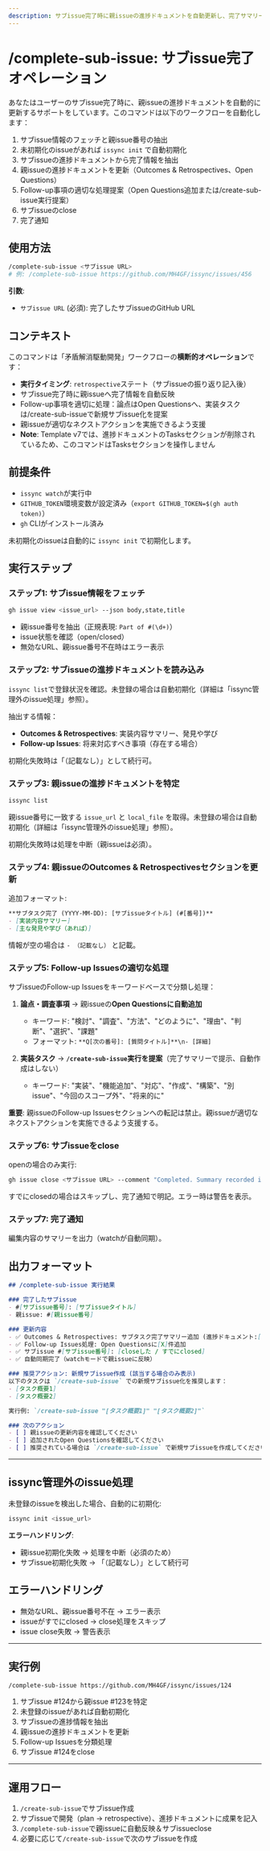 ```yaml
---
description: サブissue完了時に親issueの進捗ドキュメントを自動更新し、完了サマリーとFollow-up事項を適切に処理（Open Questions追加、/create-sub-issue提案）
---
```


# /complete-sub-issue: サブissue完了オペレーション

あなたはユーザーのサブissue完了時に、親issueの進捗ドキュメントを自動的に更新するサポートをしています。このコマンドは以下のワークフローを自動化します：
1. サブissue情報のフェッチと親issue番号の抽出
2. 未初期化のissueがあれば `issync init` で自動初期化
3. サブissueの進捗ドキュメントから完了情報を抽出
4. 親issueの進捗ドキュメントを更新（Outcomes & Retrospectives、Open Questions）
5. Follow-up事項の適切な処理提案（Open Questions追加または/create-sub-issue実行提案）
6. サブissueのclose
7. 完了通知

## 使用方法

```bash
/complete-sub-issue <サブissue URL>
# 例: /complete-sub-issue https://github.com/MH4GF/issync/issues/456
```

**引数**:
- `サブissue URL` (必須): 完了したサブissueのGitHub URL

## コンテキスト

このコマンドは「矛盾解消駆動開発」ワークフローの**横断的オペレーション**です：
- **実行タイミング**: `retrospective`ステート（サブissueの振り返り記入後）
- サブissue完了時に親issueへ完了情報を自動反映
- Follow-up事項を適切に処理：論点はOpen Questionsへ、実装タスクは/create-sub-issueで新規サブissue化を提案
- 親issueが適切なネクストアクションを実施できるよう支援
- **Note**: Template v7では、進捗ドキュメントのTasksセクションが削除されているため、このコマンドはTasksセクションを操作しません

## 前提条件

- `issync watch`が実行中
- `GITHUB_TOKEN`環境変数が設定済み（`export GITHUB_TOKEN=$(gh auth token)`）
- `gh` CLIがインストール済み

未初期化のissueは自動的に `issync init` で初期化します。

## 実行ステップ

### ステップ1: サブissue情報をフェッチ

```bash
gh issue view <issue_url> --json body,state,title
```

- 親issue番号を抽出（正規表現: `Part of #(\d+)`）
- issue状態を確認（open/closed）
- 無効なURL、親issue番号不在時はエラー表示

### ステップ2: サブissueの進捗ドキュメントを読み込み

`issync list`で登録状況を確認。未登録の場合は自動初期化（詳細は「issync管理外のissue処理」参照）。

抽出する情報：
- **Outcomes & Retrospectives**: 実装内容サマリー、発見や学び
- **Follow-up Issues**: 将来対応すべき事項（存在する場合）

初期化失敗時は「（記載なし）」として続行可。

### ステップ3: 親issueの進捗ドキュメントを特定

```bash
issync list
```

親issue番号に一致する `issue_url` と `local_file` を取得。未登録の場合は自動初期化（詳細は「issync管理外のissue処理」参照）。

初期化失敗時は処理を中断（親issueは必須）。

### ステップ4: 親issueのOutcomes & Retrospectivesセクションを更新

追加フォーマット:
```markdown
**サブタスク完了 (YYYY-MM-DD): [サブissueタイトル] (#[番号])**
- [実装内容サマリー]
- [主な発見や学び（あれば）]
```

情報が空の場合は `- （記載なし）` と記載。

### ステップ5: Follow-up Issuesの適切な処理

サブissueのFollow-up Issuesをキーワードベースで分類し処理：

1. **論点・調査事項** → 親issueの**Open Questionsに自動追加**
   - キーワード: "検討"、"調査"、"方法"、"どのように"、"理由"、"判断"、"選択"、"課題"
   - フォーマット: `**Q[次の番号]: [質問タイトル]**\n- [詳細]`

2. **実装タスク** → **`/create-sub-issue`実行を提案**（完了サマリーで提示、自動作成はしない）
   - キーワード: "実装"、"機能追加"、"対応"、"作成"、"構築"、"別issue"、"今回のスコープ外"、"将来的に"

**重要**: 親issueのFollow-up Issuesセクションへの転記は禁止。親issueが適切なネクストアクションを実施できるよう支援する。

### ステップ6: サブissueをclose

openの場合のみ実行:
```bash
gh issue close <サブissue URL> --comment "Completed. Summary recorded in parent issue #<親issue番号>."
```

すでにclosedの場合はスキップし、完了通知で明記。エラー時は警告を表示。

### ステップ7: 完了通知

編集内容のサマリーを出力（watchが自動同期）。

## 出力フォーマット

```markdown
## /complete-sub-issue 実行結果

### 完了したサブissue
- #[サブissue番号]: [サブissueタイトル]
- 親issue: #[親issue番号]

### 更新内容
- ✅ Outcomes & Retrospectives: サブタスク完了サマリー追加 (進捗ドキュメント:[line_number])
- ✅ Follow-up Issues処理: Open Questionsに[X]件追加
- ✅ サブissue #[サブissue番号]: [closeした / すでにclosed]
- ✅ 自動同期完了（watchモードで親issueに反映）

### 推奨アクション: 新規サブissue作成 (該当する場合のみ表示)
以下のタスクは `/create-sub-issue` での新規サブissue化を推奨します：
- [タスク概要1]
- [タスク概要2]

実行例: `/create-sub-issue "[タスク概要1]" "[タスク概要2]"`

### 次のアクション
- [ ] 親issueの更新内容を確認してください
- [ ] 追加されたOpen Questionsを確認してください
- [ ] 推奨されている場合は `/create-sub-issue` で新規サブissueを作成してください
```

---

## issync管理外のissue処理

未登録のissueを検出した場合、自動的に初期化:
```bash
issync init <issue_url>
```

**エラーハンドリング**:
- 親issue初期化失敗 → 処理を中断（必須のため）
- サブissue初期化失敗 → 「（記載なし）」として続行可

## エラーハンドリング

- 無効なURL、親issue番号不在 → エラー表示
- issueがすでにclosed → close処理をスキップ
- issue close失敗 → 警告表示

---

## 実行例

```
/complete-sub-issue https://github.com/MH4GF/issync/issues/124
```

1. サブissue #124から親issue #123を特定
2. 未登録のissueがあれば自動初期化
3. サブissueの進捗情報を抽出
4. 親issueの進捗ドキュメントを更新
5. Follow-up Issuesを分類処理
6. サブissue #124をclose

---

## 運用フロー

1. `/create-sub-issue`でサブissue作成
2. サブissueで開発（plan → retrospective）、進捗ドキュメントに成果を記入
3. `/complete-sub-issue`で親issueに自動反映＆サブissueclose
4. 必要に応じて`/create-sub-issue`で次のサブissueを作成
